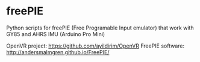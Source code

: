 freePIE
=======

Python scripts for freePIE (Free Programable Input emulator) that work with GY85 and AHRS IMU (Arduino Pro Mini)

OpenVR project: https://github.com/ayildirim/OpenVR
FreePIE software: http://andersmalmgren.github.io/FreePIE/
